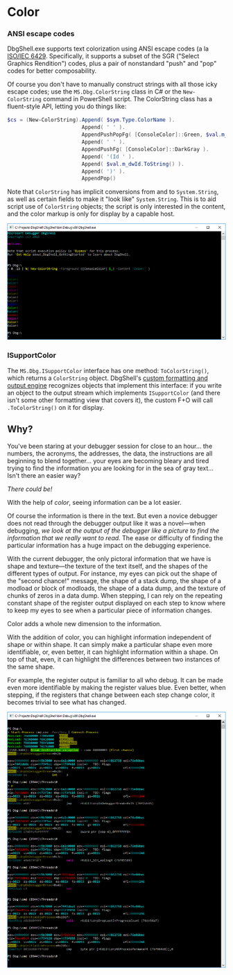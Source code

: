 # Color

### ANSI escape codes
DbgShell.exe supports text colorization using ANSI escape codes (a la [ISO/IEC
6429](http://en.wikipedia.org/wiki/ISO/IEC_6429). Specifically, it supports a subset of
the SGR ("Select Graphics Rendition") codes, plus a pair of nonstandard "push" and "pop"
codes for better composability.

Of course you don't have to manually construct strings with all those icky escape codes;
use the `MS.Dbg.ColorString` class in C# or the `New-ColorString` command in PowerShell
script. The ColorString class has a fluent-style API, letting you do things like:

```powershell
$cs = (New-ColorString).Append( $sym.Type.ColorName ).
                        Append( ' ' ).
                        AppendPushPopFg( [ConsoleColor]::Green, $val.m_friendlyName ).
                        Append( ' ' ).
                        AppendPushFg( [ConsoleColor]::DarkGray ).
                        Append( '(Id ' ).
                        Append( $val.m_dwId.ToString() ).
                        Append( ')' ).
                        AppendPop()
```

Note that `ColorString` has implicit conversions from and to `System.String`, as well as
certain fields to make it "look like" `System.String`. This is to aid script use of
`ColorString` objects; the script is only interested in the content, and the color markup
is only for display by a capable host.


![New-ColorString sample](screenshot_color.png)

### ISupportColor
The `MS.Dbg.ISupportColor` interface has one method: `ToColorString()`, which returns a
`ColorString` object. DbgShell's [custom formatting and output
engine](CustomFormattingEngine.md) recognizes objects that implement this interface: if
you write an object to the output stream which implements `ISupportColor` (and there isn't
some other formatting view that covers it), the custom F+O will call `.ToColorString()` on
it for display.

## Why?

You've been staring at your debugger session for close to an hour... the numbers, the
acronyms, the addresses, the data, the instructions are all beginning to blend together...
your eyes are becoming bleary and tired trying to find the information you are looking for
in the sea of gray text...  Isn't there an easier way?

*There could be!*

With the help of _color_, seeing information can be a lot easier.

Of course the information is there in the text. But even a novice debugger does not read
through the debugger output like it was a novel&mdash;when debugging, *we look at the
output of the debugger like a picture to find the information that we really want to
read.* The ease or difficulty of finding the particular information has a huge impact on
the debugging experience.

With the current debugger, the only pictoral information that we have is shape and
texture&mdash;the texture of the text itself, and the shapes of the different types of
output. For instance, my eyes can pick out the shape of the "second chance!" message, the
shape of a stack dump, the shape of a modload or block of modloads, the shape of a data
dump, and the texture of chunks of zeros in a data dump. When stepping, I can rely on the
repeating constant shape of the register output displayed on each step to know where to
keep my eyes to see when a particular piece of information changes.

Color adds a whole new dimension to the information.

With the addition of color, you can highlight information independent of shape or within
shape. It can simply make a particular shape even more identifiable, or, even better, it
can highlight information within a shape. On top of that, even, it can highlight the
differences between two instances of the same shape.

For example, the register output is familiar to all who debug. It can be made even more
identifiable by making the register values blue. Even better, when stepping, if the
registers that change between each step change color, it becomes trivial to see what has
changed.

![Stepping with Color](screenshot_stepping.png)



